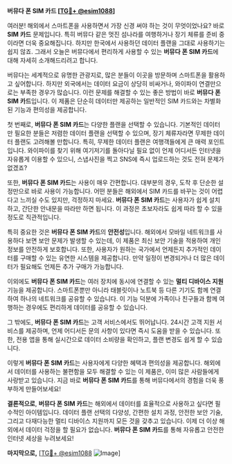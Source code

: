 **버뮤다 폰 SIM 카드 [[TG💪+ @esim1088](https://t.me/s/esim1088)]**

여러분! 해외에서 스마트폰을 사용하면서 가장 신경 써야 하는 것이 무엇이었나요? 바로 **SIM 카드** 문제입니다. 특히 버뮤다 같은 멋진 섬나라를 여행하거나 장기 체류를 준비 중이라면 더욱 중요해집니다. 하지만 한국에서 사용하던 데이터 플랜을 그대로 사용하기는 쉽지 않죠. 그래서 오늘은 버뮤다에서 편리하게 사용할 수 있는 **버뮤다 폰 SIM 카드**에 대해 자세히 소개해드리려고 합니다.

버뮤다는 세계적으로 유명한 관광지로, 많은 분들이 이곳을 방문하며 스마트폰을 활용하고 싶어합니다. 하지만 외국에서는 데이터 요금이 상당히 비싸거나, 와이파이 연결만으로는 부족한 경우가 많습니다. 이런 문제를 해결할 수 있는 좋은 방법이 바로 **버뮤다 폰 SIM 카드**입니다. 이 제품은 단순히 데이터만 제공하는 일반적인 SIM 카드와는 차별화된 기능과 편의성을 제공합니다.

첫 번째로, **버뮤다 폰 SIM 카드**는 다양한 플랜을 선택할 수 있습니다. 기본적인 데이터만 필요한 분들은 저렴한 데이터 플랜을 선택할 수 있으며, 장기 체류자라면 무제한 데이터 플랜도 고려해볼 만합니다. 특히, 무제한 데이터 플랜은 여행객들에게 큰 매력 포인트입니다. 와이파이를 찾기 위해 여기저기를 돌아다닐 필요 없이 언제 어디서든 인터넷을 자유롭게 이용할 수 있으니, 스냅사진을 찍고 SNS에 즉시 업로드하는 것도 전혀 문제가 없겠죠?

또한, **버뮤다 폰 SIM 카드**는 사용이 매우 간편합니다. 대부분의 경우, 도착 후 단순한 설정만으로 바로 사용이 가능합니다. 어떤 분들은 해외에서 SIM 카드를 바꾸는 것이 어렵다고 느끼실 수도 있지만, 걱정하지 마세요. **버뮤다 폰 SIM 카드**는 사용자가 쉽게 설치하고, 간단한 안내문을 따라만 하면 됩니다. 이 과정은 초보자라도 쉽게 따라 할 수 있을 정도로 직관적입니다.

특히 중요한 것은 **버뮤다 폰 SIM 카드**의 **안전성**입니다. 해외에서 모바일 네트워크를 사용하다 보면 보안 문제가 발생할 수 있는데, 이 제품은 최신 보안 기술을 적용하여 개인정보를 안전하게 보호합니다. 또한, 사용자가 원하는 국가에서 언제든지 추가적인 데이터를 구매할 수 있는 유연한 시스템을 제공합니다. 만약 일정이 변경되거나 더 많은 데이터가 필요해도 언제든 추가 구매가 가능합니다.

이외에도 **버뮤다 폰 SIM 카드**는 여러 장치에 동시에 연결할 수 있는 **멀티 디바이스 지원** 기능을 제공합니다. 스마트폰뿐만 아니라 태블릿이나 노트북 등 다른 기기도 함께 연결하여 하나의 네트워크를 공유할 수 있습니다. 이 기능 덕분에 가족이나 친구들과 함께 여행하는 경우에도 편리하게 데이터를 공유할 수 있습니다.

그 밖에도, **버뮤다 폰 SIM 카드**는 고객 서비스에서도 뛰어납니다. 24시간 고객 지원 서비스를 제공하며, 언제 어디서든 문의 사항이 있다면 즉시 도움을 받을 수 있습니다. 또한, 전용 앱을 통해 실시간으로 데이터 소비량을 확인하고, 플랜 변경도 쉽게 할 수 있습니다.

이렇게 **버뮤다 폰 SIM 카드**는 사용자에게 다양한 혜택과 편의성을 제공합니다. 해외에서 데이터를 사용하는 불편함을 모두 해결할 수 있는 이 제품은, 이미 많은 사람들에게 사랑받고 있습니다. 지금 바로 **버뮤다 폰 SIM 카드**를 통해 버뮤다에서의 경험을 더욱 풍부하게 만들어보세요!

**결론적으로**, **버뮤다 폰 SIM 카드**는 해외에서 데이터를 효율적으로 사용하고 싶다면 필수적인 아이템입니다. 데이터 플랜 선택의 다양성, 간편한 설치 과정, 안전한 보안 기술, 그리고 다재다능한 멀티 디바이스 지원까지 모든 것을 갖추고 있습니다. 이제 더 이상 해외에서 데이터 걱정을 할 필요가 없습니다. **버뮤다 폰 SIM 카드**를 통해 자유롭고 안전한 인터넷 세상을 누려보세요!

**마지막으로,** [[TG💪+ @esim1088](https://t.me/s/esim1088) ![Image](https://i.postimg.cc/Y0z9fWf4/image.png)]